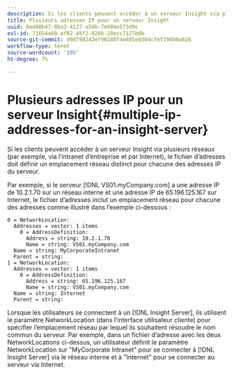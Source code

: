 ```yaml
---
description: Si les clients peuvent accéder à un serveur Insight via plusieurs réseaux (par exemple, via l’intranet d’entreprise et par Internet), le fichier d’adresses doit définir un emplacement réseau distinct pour chacune des adresses IP du serveur.
title: Plusieurs adresses IP pour un serveur Insight
uuid: 6ed00b47-8ba3-4127-a5db-7e684e573d9c
exl-id: 71654a60-af82-45f2-826b-29ecc7127b0b
source-git-commit: d9df90242ef96188f4e4b5e6d04cfef196b0a628
workflow-type: tm+mt
source-wordcount: '195'
ht-degree: 7%

---
```


# Plusieurs adresses IP pour un serveur Insight{#multiple-ip-addresses-for-an-insight-server}

Si les clients peuvent accéder à un serveur Insight via plusieurs réseaux (par exemple, via l’intranet d’entreprise et par Internet), le fichier d’adresses doit définir un emplacement réseau distinct pour chacune des adresses IP du serveur.

Par exemple, si le serveur [!DNL VS01.myCompany.com] a une adresse IP de 10.2.1.70 sur un réseau interne et une adresse IP de 65.196.125.167 sur Internet, le fichier d’adresses inclut un emplacement réseau pour chacune des adresses comme illustré dans l’exemple ci-dessous :

```
0 = NetworkLocation: 
  Addresses = vector: 1 items
    0 = AddressDefinition: 
      Address = string: 10.2.1.70
      Name = string: VS01.myCompany.com
  Name = string: MyCorporateIntranet
  Parent = string: 
1 = NetworkLocation: 
  Addresses = vector: 1 items
    0 = AddressDefinition: 
      Address = string: 65.196.125.167
      Name = string: VS01.myCompany.com
  Name = string: Internet
  Parent = string:
```

Lorsque les utilisateurs se connectent à un [!DNL Insight Server], ils utilisent le paramètre NetworkLocation (dans l’interface utilisateur cliente) pour spécifier l’emplacement réseau par lequel ils souhaitent résoudre le nom commun du serveur. Par exemple, dans un fichier d’adresse avec les deux NetworkLocations ci-dessus, un utilisateur définit le paramètre NetworkLocation sur &quot;MyCorporate Intranet&quot; pour se connecter à [!DNL Insight Server] via le réseau interne et à &quot;Internet&quot; pour se connecter au serveur via Internet.
